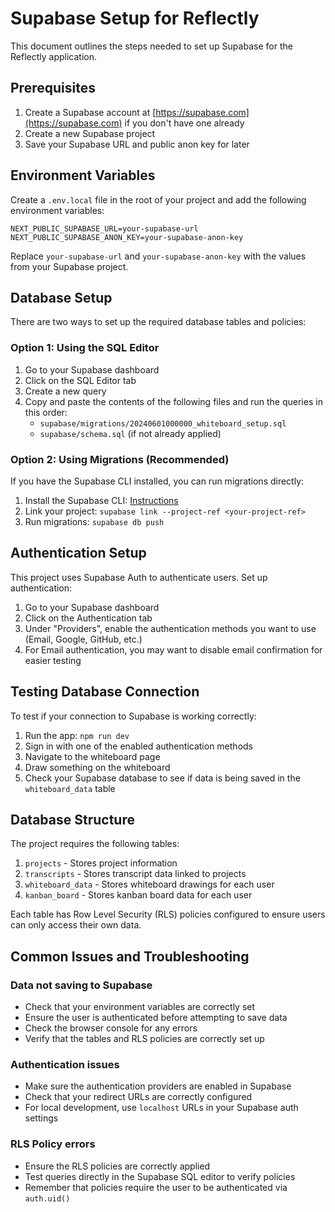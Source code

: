 # Supabase Setup for Reflectly

This document outlines the steps needed to set up Supabase for the Reflectly application.

## Prerequisites

1. Create a Supabase account at [https://supabase.com](https://supabase.com) if you don't have one already
2. Create a new Supabase project
3. Save your Supabase URL and public anon key for later

## Environment Variables

Create a `.env.local` file in the root of your project and add the following environment variables:

```
NEXT_PUBLIC_SUPABASE_URL=your-supabase-url
NEXT_PUBLIC_SUPABASE_ANON_KEY=your-supabase-anon-key
```

Replace `your-supabase-url` and `your-supabase-anon-key` with the values from your Supabase project.

## Database Setup

There are two ways to set up the required database tables and policies:

### Option 1: Using the SQL Editor

1. Go to your Supabase dashboard
2. Click on the SQL Editor tab
3. Create a new query
4. Copy and paste the contents of the following files and run the queries in this order:
   - `supabase/migrations/20240601000000_whiteboard_setup.sql`
   - `supabase/schema.sql` (if not already applied)

### Option 2: Using Migrations (Recommended)

If you have the Supabase CLI installed, you can run migrations directly:

1. Install the Supabase CLI: [Instructions](https://supabase.com/docs/guides/cli)
2. Link your project: `supabase link --project-ref <your-project-ref>`
3. Run migrations: `supabase db push`

## Authentication Setup

This project uses Supabase Auth to authenticate users. Set up authentication:

1. Go to your Supabase dashboard
2. Click on the Authentication tab
3. Under "Providers", enable the authentication methods you want to use (Email, Google, GitHub, etc.)
4. For Email authentication, you may want to disable email confirmation for easier testing

## Testing Database Connection

To test if your connection to Supabase is working correctly:

1. Run the app: `npm run dev`
2. Sign in with one of the enabled authentication methods
3. Navigate to the whiteboard page
4. Draw something on the whiteboard
5. Check your Supabase database to see if data is being saved in the `whiteboard_data` table

## Database Structure

The project requires the following tables:

1. `projects` - Stores project information
2. `transcripts` - Stores transcript data linked to projects
3. `whiteboard_data` - Stores whiteboard drawings for each user
4. `kanban_board` - Stores kanban board data for each user

Each table has Row Level Security (RLS) policies configured to ensure users can only access their own data.

## Common Issues and Troubleshooting

### Data not saving to Supabase

- Check that your environment variables are correctly set
- Ensure the user is authenticated before attempting to save data
- Check the browser console for any errors
- Verify that the tables and RLS policies are correctly set up

### Authentication issues

- Make sure the authentication providers are enabled in Supabase
- Check that your redirect URLs are correctly configured
- For local development, use `localhost` URLs in your Supabase auth settings

### RLS Policy errors

- Ensure the RLS policies are correctly applied
- Test queries directly in the Supabase SQL editor to verify policies
- Remember that policies require the user to be authenticated via `auth.uid()` 